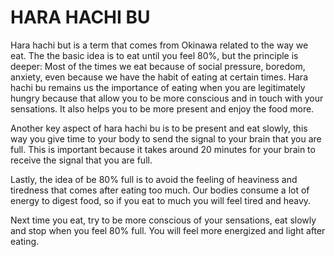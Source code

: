 # HARA HACHI BU

Hara hachi but is a term that comes from Okinawa related to the way we eat. The the basic idea is to eat until you feel 80%, but the principle is deeper:
Most of the times we eat because of social pressure, boredom, anxiety, even because we have the habit of eating at certain times. Hara hachi bu remains us the importance of eating when you are legitimately hungry because that allow you to be more conscious and in touch with your sensations. It also helps you to be more present and enjoy the food more.

Another key aspect of hara hachi bu is to be present and eat slowly, this way you give time to your body to send the signal to your brain that you are full. This is important because it takes around 20 minutes for your brain to receive the signal that you are full.

Lastly, the idea of be 80% full is to avoid the feeling of heaviness and tiredness that comes after eating too much. Our bodies consume a lot of energy to digest food, so if you eat to much you will feel tired and heavy.

Next time you eat, try to be more conscious of your sensations, eat slowly and stop when you feel 80% full. You will feel more energized and light after eating.

